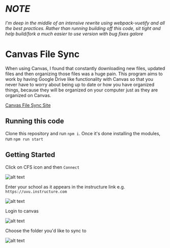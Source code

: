 # *NOTE*

_I'm deep in the middle of an intensive rewrite using webpack-vuetify and all the best practices. Rather than running building off this code, sit tight and help build/fork a much easier to use version with bug fixes galore_

# Canvas File Sync

When using Canvas, I found that constantly downloading new files, updated files and then organizing those files was a huge pain. This program aims to work by having Google Drive like functionality with Canvas so that you never have to worry about being up to date or how you have organized things, because they will be organized on your computer just as they are organized on Canvas.

[Canvas File Sync Site](https://canvasfilesync.com)

## Running this code

Clone this repository and run `npm i`. Once it's done installing the modules, run `npm run start`

## Getting Started

Click on CFS icon and then `Connect`

![alt text](https://media.giphy.com/media/5bmF0WnaHqtHsqCGvz/giphy.gif "Click on Connect")

Enter your school as it appears in the instructure link e.g. `https://uvu.instructure.com` 

![alt text](https://media.giphy.com/media/jyGY5USB37zulErw8Z/giphy.gif "School")

Login to canvas

![alt text](https://media.giphy.com/media/3fhXi5eMrTtpTrZfJJ/giphy.gif "Login to Canvas")

Choose the folder you'd like to sync to

![alt text](https://media.giphy.com/media/5wG5eUinoFpqzBvbo4/giphy.gif "Choose folder")
